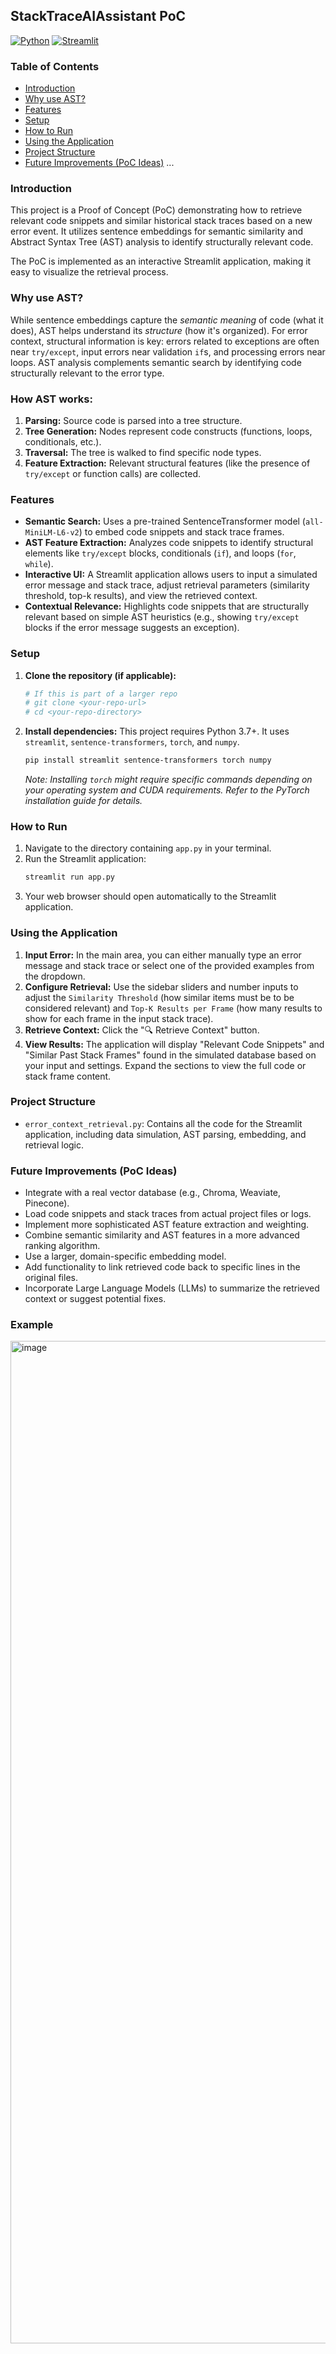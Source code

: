 ## StackTraceAIAssistant PoC

[![Python](https://img.shields.io/badge/python-3.7%2B-blue)](https://www.python.org/)
[![Streamlit](https://img.shields.io/badge/streamlit-app-brightgreen)](https://streamlit.io/)

### Table of Contents

- [Introduction](#introduction)
- [Why use AST?](#why-use-ast)
- [Features](#features)
- [Setup](#setup)
- [How to Run](#how-to-run)
- [Using the Application](#using-the-application)
- [Project Structure](#project-structure)
- [Future Improvements (PoC Ideas)](#future-improvements-poc-ideas)
...

### Introduction

This project is a Proof of Concept (PoC) demonstrating how to retrieve relevant code snippets and similar historical stack traces based on a new error event. It utilizes sentence embeddings for semantic similarity and Abstract Syntax Tree (AST) analysis to identify structurally relevant code.

The PoC is implemented as an interactive Streamlit application, making it easy to visualize the retrieval process.

### Why use AST?

While sentence embeddings capture the *semantic meaning* of code (what it does), AST helps understand its *structure* (how it's organized). For error context, structural information is key: errors related to exceptions are often near `try/except`, input errors near validation `if`s, and processing errors near loops. AST analysis complements semantic search by identifying code structurally relevant to the error type.

### How AST works:  

1.  **Parsing:** Source code is parsed into a tree structure.
2.  **Tree Generation:** Nodes represent code constructs (functions, loops, conditionals, etc.).
3.  **Traversal:** The tree is walked to find specific node types.
4.  **Feature Extraction:** Relevant structural features (like the presence of `try/except` or function calls) are collected.

### Features

*   **Semantic Search:** Uses a pre-trained SentenceTransformer model (`all-MiniLM-L6-v2`) to embed code snippets and stack trace frames.
*   **AST Feature Extraction:** Analyzes code snippets to identify structural elements like `try/except` blocks, conditionals (`if`), and loops (`for`, `while`).
*   **Interactive UI:** A Streamlit application allows users to input a simulated error message and stack trace, adjust retrieval parameters (similarity threshold, top-k results), and view the retrieved context.
*   **Contextual Relevance:** Highlights code snippets that are structurally relevant based on simple AST heuristics (e.g., showing `try/except` blocks if the error message suggests an exception).

### Setup

1.  **Clone the repository (if applicable):**
    ```bash
    # If this is part of a larger repo
    # git clone <your-repo-url>
    # cd <your-repo-directory>
    ```

2.  **Install dependencies:**
    This project requires Python 3.7+. It uses `streamlit`, `sentence-transformers`, `torch`, and `numpy`.
    ```bash
    pip install streamlit sentence-transformers torch numpy
    ```
    *Note: Installing `torch` might require specific commands depending on your operating system and CUDA requirements. Refer to the PyTorch installation guide for details.*

### How to Run

1.  Navigate to the directory containing `app.py` in your terminal.
2.  Run the Streamlit application:
    ```bash
    streamlit run app.py
    ```
3.  Your web browser should open automatically to the Streamlit application.

### Using the Application

1.  **Input Error:** In the main area, you can either manually type an error message and stack trace or select one of the provided examples from the dropdown.
2.  **Configure Retrieval:** Use the sidebar sliders and number inputs to adjust the `Similarity Threshold` (how similar items must be to be considered relevant) and `Top-K Results per Frame` (how many results to show for each frame in the input stack trace).
3.  **Retrieve Context:** Click the "🔍 Retrieve Context" button.
4.  **View Results:** The application will display "Relevant Code Snippets" and "Similar Past Stack Frames" found in the simulated database based on your input and settings. Expand the sections to view the full code or stack frame content.

### Project Structure

*   `error_context_retrieval.py`: Contains all the code for the Streamlit application, including data simulation, AST parsing, embedding, and retrieval logic.

### Future Improvements (PoC Ideas)

*   Integrate with a real vector database (e.g., Chroma, Weaviate, Pinecone).
*   Load code snippets and stack traces from actual project files or logs.
*   Implement more sophisticated AST feature extraction and weighting.
*   Combine semantic similarity and AST features in a more advanced ranking algorithm.
*   Use a larger, domain-specific embedding model.
*   Add functionality to link retrieved code back to specific lines in the original files.
*   Incorporate Large Language Models (LLMs) to summarize the retrieved context or suggest potential fixes.

### Example

<img width="1604" alt="image" src="https://github.com/user-attachments/assets/1f655977-cb7c-4e11-bb68-55301513bea1" />


